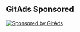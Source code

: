 <!-- GitAds-Verify: 12LGMK5JC1OI147ANF8J3HLRY8LYOMQ5 -->
## GitAds Sponsored
[![Sponsored by GitAds](https://gitads.dev/v1/ad-serve?source=ghelloz/wg-rust@github)](https://gitads.dev/v1/ad-track?source=ghelloz/wg-rust@github)


